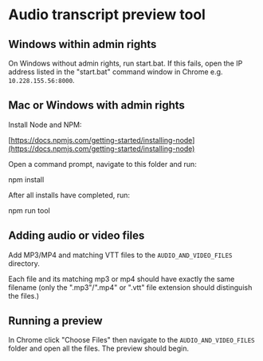 # Audio transcript preview tool

## Windows within admin rights

On Windows without admin rights, run start.bat. If this fails,
 open the IP address listed in the "start.bat" command window in Chrome e.g.
 `10.228.155.56:8000`.

## Mac or Windows with admin rights

Install Node and NPM:

[https://docs.npmjs.com/getting-started/installing-node](https://docs.npmjs.com/getting-started/installing-node)

Open a command prompt, navigate to this folder and run:

   npm install

After all installs have completed, run:

  npm run tool

## Adding audio or video files

Add MP3/MP4 and matching VTT files to the `AUDIO_AND_VIDEO_FILES` directory.

Each file and its matching mp3 or mp4 should have exactly the same
 filename (only the ".mp3"/".mp4" or ".vtt" file extension should
  distinguish the files.)
  
## Running a preview

In Chrome click "Choose Files" then navigate to the 
 `AUDIO_AND_VIDEO_FILES` folder and open all the files. The preview should begin.